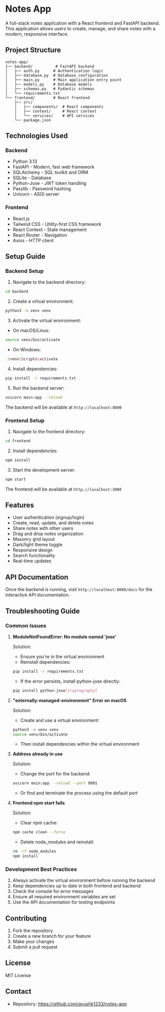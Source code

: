 # Notes App

A full-stack notes application with a React frontend and FastAPI backend. This application allows users to create, manage, and share notes with a modern, responsive interface.

## Project Structure

```
notes-app/
├── backend/          # FastAPI backend
│   ├── auth.py      # Authentication logic
│   ├── database.py  # Database configuration
│   ├── main.py      # Main application entry point
│   ├── models.py    # Database models
│   ├── schemas.py   # Pydantic schemas
│   └── requirements.txt
└── frontend/        # React frontend
    ├── src/
    │   ├── components/  # React components
    │   ├── context/     # React context
    │   └── services/    # API services
    └── package.json
```

## Technologies Used

### Backend
- Python 3.13
- FastAPI - Modern, fast web framework
- SQLAlchemy - SQL toolkit and ORM
- SQLite - Database
- Python-Jose - JWT token handling
- Passlib - Password hashing
- Uvicorn - ASGI server

### Frontend
- React.js
- Tailwind CSS - Utility-first CSS framework
- React Context - State management
- React Router - Navigation
- Axios - HTTP client

## Setup Guide

### Backend Setup

1. Navigate to the backend directory:
```bash
cd backend
```

2. Create a virtual environment:
```bash
python3 -m venv venv
```

3. Activate the virtual environment:
- On macOS/Linux:
```bash
source venv/bin/activate
```
- On Windows:
```bash
.\venv\Scripts\activate
```

4. Install dependencies:
```bash
pip install -r requirements.txt
```

5. Run the backend server:
```bash
uvicorn main:app --reload
```

The backend will be available at `http://localhost:8000`

### Frontend Setup

1. Navigate to the frontend directory:
```bash
cd frontend
```

2. Install dependencies:
```bash
npm install
```

3. Start the development server:
```bash
npm start
```

The frontend will be available at `http://localhost:3000`

## Features

- User authentication (signup/login)
- Create, read, update, and delete notes
- Share notes with other users
- Drag and drop notes organization
- Masonry grid layout
- Dark/light theme toggle
- Responsive design
- Search functionality
- Real-time updates

## API Documentation

Once the backend is running, visit `http://localhost:8000/docs` for the interactive API documentation.

## Troubleshooting Guide

### Common Issues

1. **ModuleNotFoundError: No module named 'jose'**
   
   Solution:
   - Ensure you're in the virtual environment
   - Reinstall dependencies:
   ```bash
   pip install -r requirements.txt
   ```
   - If the error persists, install python-jose directly:
   ```bash
   pip install python-jose[cryptography]
   ```

2. **"externally-managed-environment" Error on macOS**
   
   Solution:
   - Create and use a virtual environment:
   ```bash
   python3 -m venv venv
   source venv/bin/activate
   ```
   - Then install dependencies within the virtual environment

3. **Address already in use**
   
   Solution:
   - Change the port for the backend:
   ```bash
   uvicorn main:app --reload --port 8001
   ```
   - Or find and terminate the process using the default port

4. **Frontend npm start fails**
   
   Solution:
   - Clear npm cache:
   ```bash
   npm cache clean --force
   ```
   - Delete node_modules and reinstall:
   ```bash
   rm -rf node_modules
   npm install
   ```

### Development Best Practices

1. Always activate the virtual environment before running the backend
2. Keep dependencies up to date in both frontend and backend
3. Check the console for error messages
4. Ensure all required environment variables are set
5. Use the API documentation for testing endpoints

## Contributing

1. Fork the repository
2. Create a new branch for your feature
3. Make your changes
4. Submit a pull request

## License

MIT License

## Contact

- Repository: https://github.com/ayushk1233/notes-app
